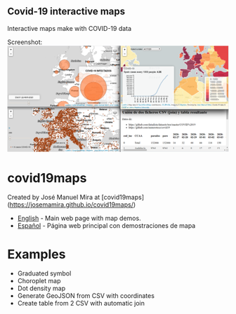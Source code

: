 ## Covid-19 interactive maps

Interactive maps make with COVID-19 data

Screenshot:
![alt text](https://github.com/josemamira/covid19maps/blob/master/src/img/portada.png "Covid-19 interactive maps")

covid19maps
=============

Created by José Manuel Mira at [covid19maps] (https://josemamira.github.io/covid19maps/)

* [English](https://josemamira.github.io/covid19maps/) - Main web page with map demos.
* [Español](https://josemamira.github.io/covid19maps/index-es.html) - Página web principal con demostraciones de mapa


Examples
=============

  - Graduated symbol
  - Choroplet map
  - Dot density map
  - Generate GeoJSON from CSV with coordinates
  - Create table from 2 CSV with automatic join


